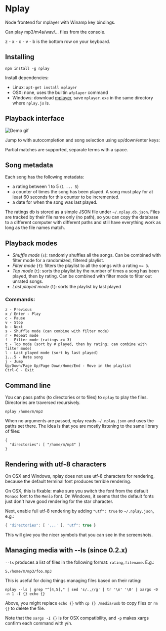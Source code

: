 # Nplay

Node frontend for mplayer with Winamp key bindings.

Can play mp3/m4a/wav/... files from the console.

z - x - c - v - b is the bottom row on your keyboard.

## Installing

    npm install -g nplay

Install dependencies:

- Linux: `apt-get install mplayer`
- OSX: none, uses the builtin `afplayer` command
- Windows: download [mplayer](http://mplayerwin.sourceforge.net/downloads.html), save `mplayer.exe` in the same directory where `nplay.js` is.

## Playback interface

![Demo gif](https://raw.githubusercontent.com/mixu/nplay/master/nplay.gif)

Jump to with autocompletion and song selection using up/down/enter keys:

Partial matches are supported, separate terms with a space.

## Song metadata

Each song has the following metadata:

- a rating between 1 to 5 (`1 ... 5`)
- a counter of times the song has been played. A song must play for at least 60 seconds for this counter to be incremented.
- a date for when the song was last played.

The ratings db is stored as a simple JSON file under `~/.nplay.db.json`. Files are tracked by their file name only (no path), so you can copy the database to a different computer with different paths and still have everything work as long as the file names match. 

## Playback modes

- *Shuffle mode* (`s`): randomly shuffles all the songs. Can be combined with filter mode for a randomized, filtered playlist. 
- *Filter mode* (`f`): filters the playlist to all the songs with a rating `>= 3`.
- *Top mode* (`t`): sorts the playlist by the number of times a song has been played, then by rating. Can be combined with filter mode to filter out unrated songs.
- *Last played mode* (`l`): sorts the playlist by last played

### Commands:

    z - Previous
    x / Enter - Play
    c - Pause
    v - Stop
    b - Next
    s - Shuffle mode (can combine with filter mode)
    r - Repeat mode
    f - Filter mode (ratings >= 3)
    t - Top mode (sort by # played, then by rating; can combine with filter mode)
    l - Last played mode (sort by last played)
    1...5 - Rate song
    j - Jump
    Up/Down/Page Up/Page Down/Home/End - Move in the playlist
    Ctrl-C - Exit

## Command line

You can pass paths (to directories or to files) to `nplay` to play the files. Directories are traversed recursively.

    nplay /home/m/mp3

When no arguments are passed, nplay reads `~/.nplay.json` and uses the paths set there. The idea is that you are mostly listening to the same library of files:

    {
      "directories": [ "/home/m/mp3" ]
    }

## Rendering with utf-8 characters

On OSX and Windows, nplay does not use utf-8 characters for rendering, because the default terminal font produces terrible rendering. 

On OSX, this is fixable: make sure you switch the font from the default `Monaco` font to the `Menlo` font. On Windows, it seems that the default fonts just don't have good rendering for the star character.

Next, enable full utf-8 rendering by adding `"utf": true` to `~/.nplay.json`, e.g.:

```js
{ "directories": [ '...' ], "utf": true }
```

This will give you the nicer symbols that you can see in the screenshots.

## Managing media with --ls (since 0.2.x)

`--ls` produces a list of files in the following format: `rating,filename`. E.g.:

    5,/home/m/mp3/foo.mp3

This is useful for doing things managing files based on their rating:

    nplay --ls | grep "^[4,5]," | sed 's/.,//g' | tr '\n' '\0' | xargs -0 -n 1 -I {} echo {}

Above, you might replace `echo {}` with `cp {} /media/usb` to copy files or `rm {}` to delete the file.

Note that the `xargs -I {}` is for OSX compatibility, and `-p` makes xargs confirm each command with y/n.
